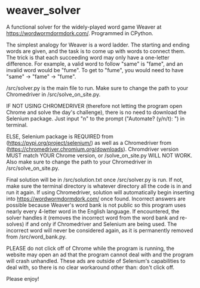# weaver_solver
A functional solver for the widely-played word game Weaver at https://wordwormdormdork.com/. Programmed in CPython.

The simplest analogy for Weaver is a word ladder. The starting and ending words are given, and the task is to come up with words to connect them. The trick is that each succeeding word may only have a one-letter difference. For example, a valid word to follow "same" is "fame", and an invalid word would be "fume". To get to "fume", you would need to have "same" -> "fame" -> "fume".

/src/solver.py is the main file to run. Make sure to change the path to your Chromedriver in /src/solve_on_site.py.

IF NOT USING CHROMEDRIVER (therefore not letting the program open Chrome and solve the day's challenge), there is no need to download the Selenium package. Just input "n" to the prompt ("Automate? (y/n/t):  ") in terminal.

ELSE, Selenium package is REQUIRED from (https://pypi.org/project/selenium/) as well as a Chromedriver from (https://chromedriver.chromium.org/downloads). Chromdriver version MUST match YOUR Chrome version, or /solve_on_site.py WILL NOT WORK. Also make sure to change the path to your Chromedriver in /src/solve_on_site.py.

Final solution will be in /src/solution.txt once /src/solver.py is run. If not, make sure the terminal directory is whatever directory all the code is in and run it again. If using Chromedriver, solution will automatically begin inserting into https://wordwormdormdork.com/ once found. Incorrect answers are possible because Weaver's word bank is not public so this program uses nearly every 4-letter word in the English language. If encountered, the solver handles it (removes the incorrect word from the word bank and re-solves) if and only if Chromedriver and Selenium are being used. The incorrect word will never be considered again, as it is permanently removed from /src/word_bank.py.

PLEASE do not click off of Chrome while the program is running, the website may open an ad that the program cannot deal with and the program will crash unhandled. These ads are outside of Selenium's capabilities to deal with, so there is no clear workaround other than: don't click off.


Please enjoy!
